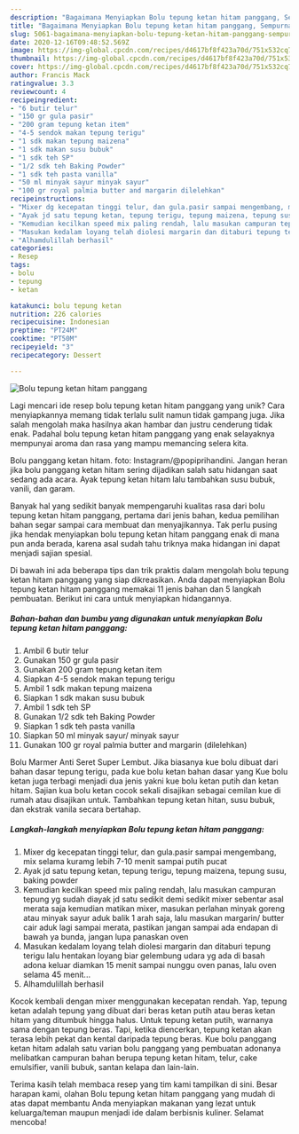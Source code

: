 ```yaml
---
description: "Bagaimana Menyiapkan Bolu tepung ketan hitam panggang, Sempurna"
title: "Bagaimana Menyiapkan Bolu tepung ketan hitam panggang, Sempurna"
slug: 5061-bagaimana-menyiapkan-bolu-tepung-ketan-hitam-panggang-sempurna
date: 2020-12-16T09:48:52.569Z
image: https://img-global.cpcdn.com/recipes/d4617bf8f423a70d/751x532cq70/bolu-tepung-ketan-hitam-panggang-foto-resep-utama.jpg
thumbnail: https://img-global.cpcdn.com/recipes/d4617bf8f423a70d/751x532cq70/bolu-tepung-ketan-hitam-panggang-foto-resep-utama.jpg
cover: https://img-global.cpcdn.com/recipes/d4617bf8f423a70d/751x532cq70/bolu-tepung-ketan-hitam-panggang-foto-resep-utama.jpg
author: Francis Mack
ratingvalue: 3.3
reviewcount: 4
recipeingredient:
- "6 butir telur"
- "150 gr gula pasir"
- "200 gram tepung ketan item"
- "4-5 sendok makan tepung terigu"
- "1 sdk makan tepung maizena"
- "1 sdk makan susu bubuk"
- "1 sdk teh SP"
- "1/2 sdk teh Baking Powder"
- "1 sdk teh pasta vanilla"
- "50 ml minyak sayur minyak sayur"
- "100 gr royal palmia butter and margarin dilelehkan"
recipeinstructions:
- "Mixer dg kecepatan tinggi telur, dan gula.pasir sampai mengembang, mix selama kuramg lebih 7-10 menit sampai putih pucat"
- "Ayak jd satu tepung ketan, tepung terigu, tepung maizena, tepung susu, baking powder"
- "Kemudian kecilkan speed mix paling rendah, lalu masukan campuran tepung yg sudah diayak jd satu sedikit demi sedikit mixer sebentar asal merata saja kemudian matikan mixer, masukan perlahan minyak goreng atau minyak sayur aduk balik 1 arah saja, lalu masukan margarin/ butter cair aduk lagi sampai merata, pastikan jangan sampai ada endapan di bawah ya bunda, jangan lupa panaskan oven"
- "Masukan kedalam loyang telah diolesi margarin dan ditaburi tepung terigu lalu hentakan loyang biar gelembung udara yg ada di basah adona keluar diamkan 15 menit sampai nunggu oven panas, lalu oven selama 45 menit..."
- "Alhamdulillah berhasil"
categories:
- Resep
tags:
- bolu
- tepung
- ketan

katakunci: bolu tepung ketan 
nutrition: 226 calories
recipecuisine: Indonesian
preptime: "PT24M"
cooktime: "PT50M"
recipeyield: "3"
recipecategory: Dessert

---
```



![Bolu tepung ketan hitam panggang](https://img-global.cpcdn.com/recipes/d4617bf8f423a70d/751x532cq70/bolu-tepung-ketan-hitam-panggang-foto-resep-utama.jpg)

Lagi mencari ide resep bolu tepung ketan hitam panggang yang unik? Cara menyiapkannya memang tidak terlalu sulit namun tidak gampang juga. Jika salah mengolah maka hasilnya akan hambar dan justru cenderung tidak enak. Padahal bolu tepung ketan hitam panggang yang enak selayaknya mempunyai aroma dan rasa yang mampu memancing selera kita.

Bolu panggang ketan hitam. foto: Instagram/@popiprihandini. Jangan heran jika bolu panggang ketan hitam sering dijadikan salah satu hidangan saat sedang ada acara. Ayak tepung ketan hitam lalu tambahkan susu bubuk, vanili, dan garam.

Banyak hal yang sedikit banyak mempengaruhi kualitas rasa dari bolu tepung ketan hitam panggang, pertama dari jenis bahan, kedua pemilihan bahan segar sampai cara membuat dan menyajikannya. Tak perlu pusing jika hendak menyiapkan bolu tepung ketan hitam panggang enak di mana pun anda berada, karena asal sudah tahu triknya maka hidangan ini dapat menjadi sajian spesial.


Di bawah ini ada beberapa tips dan trik praktis dalam mengolah bolu tepung ketan hitam panggang yang siap dikreasikan. Anda dapat menyiapkan Bolu tepung ketan hitam panggang memakai 11 jenis bahan dan 5 langkah pembuatan. Berikut ini cara untuk menyiapkan hidangannya.

<!--inarticleads1-->

##### Bahan-bahan dan bumbu yang digunakan untuk menyiapkan Bolu tepung ketan hitam panggang:

1. Ambil 6 butir telur
1. Gunakan 150 gr gula pasir
1. Gunakan 200 gram tepung ketan item
1. Siapkan 4-5 sendok makan tepung terigu
1. Ambil 1 sdk makan tepung maizena
1. Siapkan 1 sdk makan susu bubuk
1. Ambil 1 sdk teh SP
1. Gunakan 1/2 sdk teh Baking Powder
1. Siapkan 1 sdk teh pasta vanilla
1. Siapkan 50 ml minyak sayur/ minyak sayur
1. Gunakan 100 gr royal palmia butter and margarin (dilelehkan)


Bolu Marmer Anti Seret Super Lembut. Jika biasanya kue bolu dibuat dari bahan dasar tepung terigu, pada kue bolu ketan bahan dasar yang Kue bolu ketan juga terbagi menjadi dua jenis yakni kue bolu ketan putih dan ketan hitam. Sajian kua bolu ketan cocok sekali disajikan sebagai cemilan kue di rumah atau disajikan untuk. Tambahkan tepung ketan hitan, susu bubuk, dan ekstrak vanila secara bertahap. 

<!--inarticleads2-->

##### Langkah-langkah menyiapkan Bolu tepung ketan hitam panggang:

1. Mixer dg kecepatan tinggi telur, dan gula.pasir sampai mengembang, mix selama kuramg lebih 7-10 menit sampai putih pucat
1. Ayak jd satu tepung ketan, tepung terigu, tepung maizena, tepung susu, baking powder
1. Kemudian kecilkan speed mix paling rendah, lalu masukan campuran tepung yg sudah diayak jd satu sedikit demi sedikit mixer sebentar asal merata saja kemudian matikan mixer, masukan perlahan minyak goreng atau minyak sayur aduk balik 1 arah saja, lalu masukan margarin/ butter cair aduk lagi sampai merata, pastikan jangan sampai ada endapan di bawah ya bunda, jangan lupa panaskan oven
1. Masukan kedalam loyang telah diolesi margarin dan ditaburi tepung terigu lalu hentakan loyang biar gelembung udara yg ada di basah adona keluar diamkan 15 menit sampai nunggu oven panas, lalu oven selama 45 menit...
1. Alhamdulillah berhasil


Kocok kembali dengan mixer menggunakan kecepatan rendah. Yap, tepung ketan adalah tepung yang dibuat dari beras ketan putih atau beras ketan hitam yang ditumbuk hingga halus. Untuk tepung ketan putih, warnanya sama dengan tepung beras. Tapi, ketika diencerkan, tepung ketan akan terasa lebih pekat dan kental daripada tepung beras. Kue bolu panggang ketan hitam adalah satu varian bolu panggang yang pembuatan adonanya melibatkan campuran bahan berupa tepung ketan hitam, telur, cake emulsifier, vanili bubuk, santan kelapa dan lain-lain. 

Terima kasih telah membaca resep yang tim kami tampilkan di sini. Besar harapan kami, olahan Bolu tepung ketan hitam panggang yang mudah di atas dapat membantu Anda menyiapkan makanan yang lezat untuk keluarga/teman maupun menjadi ide dalam berbisnis kuliner. Selamat mencoba!

